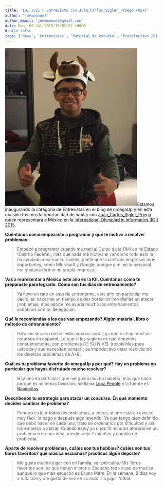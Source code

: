 ```yaml
---
title: 'IOI 2015 - Entrevista con Juan_Carlos_Sigler_Priego (MEX)'
author: 'joemmanuel'
author_email: 'joemmanuel@gmail.com'
date: Mon, 06 Jul 2015 15:52:37 +0000
draft: false
tags: ['News', 'Entrevistas', 'Material de estudio', 'Preselectivo IOI 2015']
---
```


[![Juan_Carlos_Sigler_Priego](/images/image1.jpg)](/images/image1.jpg)Estamos inaugurando la categoría de Entrevistas en el blog de omegaUp y en esta ocasión tuvimos la oportunidad de hablar con [Juan\_Carlos\_Sigler\_Priego](https://omegaup.com/profile/Juan_Carlos_Sigler_Priego) quien representará a México en la [International Olympiad in Informatics (IOI) 2015](http://ioi2015.kz/).

**Cuéntanos cómo empezaste a programar y qué te motiva a resolver problemas.**

> Empecé a programar cuando me metí al Curso de la OMI en mi Estado (Distrito Federal), más que nada me motiva el ver como todo esto le ha ayudado a ex-concursantes, gente que la contrata empresas muy importantes, como MIcrosoft y Google, aunque a mi en lo personal me gustaría formar mi propia empresa.

**Vas a representar a México este año en la IOI. Cuéntanos cómo te preparaste para lograrlo.** **Cómo son tus días de entrenamiento?**

> Ya llevo un rato en esto de entrenarme, este año en particular me decidi en hacerme un tiempo de dos horas minimo diarias en atacar problemas, más aparte me ayuda mucho los entrenamientos sabatinos con mi delegación.

**Qué le recomiendas a los que van empezando? Algún material, libro o método de entrenamiento?**

> Para ser sincero no he leído muchos libros, ya que no hay muchos recursos en español. Lo que si les sugiero es que entrenen constantemente, con problemas DE SU NIVEL (resolvibles para ustedes y que necesiten pensar), es impoductivo estar resolviendo los diversos problemas de A+B.

**Cuál es tu problema favorito de omegaUp y por qué? Hay un problema en particular que hayas disfrutado mucho resolver?**

> Hay uno en particular que me gustó mucho hacerlo, mas que nada porque es mi temas favoritos, se llama [Loca People](https://omegaup.com/arena/problem/Loca-People) y la fuente es [Nievecitos](https://omegaup.com/profile/garo.edgar21).

**Descríbenos tu estrategia para atacar un concurso. En qué momento decides cambiar de problema?**

> Primero es leer todos los problemas, a veces, si uno esta en exceso muy fácil, lo hago y después sigo leyendo. Ya que tengo bien definido que debo hacer en cada uno, trato de ordenarlos por dificultad y así los empiezo a atacar. Cuando estoy ya unos 10 minutos atorado en un problema o en una idea, me despejo 2 minutos y cambio de problema.

**Aparte de resolver problemas, cuáles son tus hobbies? cuáles son tus libros favoritos? qué música escuchas? practicas algún deporte?**

> Me gusta mucho jugar con mi familia, ver peliculas. Mis libros favoritos son los que tienen misterio. Escucho toda clase de musica aunque lo que mas escucho es Bruno Mars. En la semana, 2 días voy a natación y me gusta de vez en cuando ir a jugar futbol.